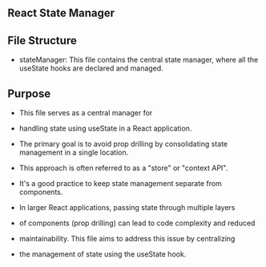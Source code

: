 ## React State Manager


## File Structure
-  stateManager: This file contains the central state manager, where all the useState hooks are declared and managed.


## Purpose

- This file serves as a central manager for
-  handling state using useState in a React application.
-  The primary goal is to avoid prop drilling by consolidating state management in a single location.
-  This approach is often referred to as a "store" or "context API".
-  It's a good practice to keep state management separate from components.


-  In larger React applications, passing state through multiple layers
-  of components (prop drilling) can lead to code complexity and reduced
-  maintainability. This file aims to address this issue by centralizing
-  the management of state using the useState hook.


